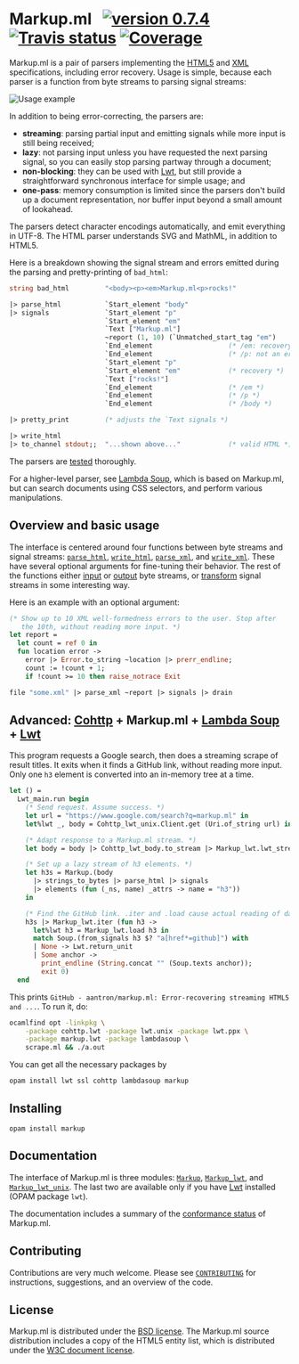 # Markup.ml &nbsp; [![version 0.7.4][version]][releases] [![Travis status][travis-img]][travis] [![Coverage][coveralls-img]][coveralls]

[version]:       https://img.shields.io/badge/version-0.7.4-blue.svg
[travis]:        https://travis-ci.org/aantron/markup.ml/branches
[travis-img]:    https://img.shields.io/travis/aantron/markup.ml/master.svg
[coveralls]:     https://coveralls.io/github/aantron/markup.ml?branch=master
[coveralls-img]: https://img.shields.io/coveralls/aantron/markup.ml/master.svg

Markup.ml is a pair of parsers implementing the [HTML5][HTML5] and [XML][XML]
specifications, including error recovery. Usage is simple, because each parser
is a function from byte streams to parsing signal streams:

![Usage example][sample]

[sample]: https://github.com/aantron/markup.ml/blob/master/doc/sample.png

In addition to being error-correcting, the parsers are:

- **streaming**: parsing partial input and emitting signals while more input is
  still being received;
- **lazy**: not parsing input unless you have requested the next parsing signal,
  so you can easily stop parsing partway through a document;
- **non-blocking**: they can be used with [Lwt][lwt], but still provide a
  straightforward synchronous interface for simple usage; and
- **one-pass**: memory consumption is limited since the parsers don't build up a
  document representation, nor buffer input beyond a small amount of lookahead.

The parsers detect character encodings automatically, and emit everything in
UTF-8. The HTML parser understands SVG and MathML, in addition to HTML5.

Here is a breakdown showing the signal stream and errors emitted during the
parsing and pretty-printing of `bad_html`:

```ocaml
string bad_html         "<body><p><em>Markup.ml<p>rocks!"

|> parse_html           `Start_element "body"
|> signals              `Start_element "p"
                        `Start_element "em"
                        `Text ["Markup.ml"]
                        ~report (1, 10) (`Unmatched_start_tag "em")
                        `End_element                   (* /em: recovery *)
                        `End_element                   (* /p: not an error *)
                        `Start_element "p"
                        `Start_element "em"            (* recovery *)
                        `Text ["rocks!"]
                        `End_element                   (* /em *)
                        `End_element                   (* /p *)
                        `End_element                   (* /body *)

|> pretty_print         (* adjusts the `Text signals *)

|> write_html
|> to_channel stdout;;  "...shown above..."            (* valid HTML *)
```

The parsers are [tested][tests] thoroughly.

For a higher-level parser, see [Lambda Soup][lambdasoup], which is based on
Markup.ml, but can search documents using CSS selectors, and perform various
manipulations.

## Overview and basic usage

The interface is centered around four functions between byte streams and signal
streams: [`parse_html`][parse_html], [`write_html`][write_html],
[`parse_xml`][parse_xml], and [`write_xml`][write_xml]. These have several
optional arguments for fine-tuning their behavior. The rest of the functions
either [input][input] or [output][output] byte streams, or
[transform][transform] signal streams in some interesting way.

Here is an example with an optional argument:

```ocaml
(* Show up to 10 XML well-formedness errors to the user. Stop after
   the 10th, without reading more input. *)
let report =
  let count = ref 0 in
  fun location error ->
    error |> Error.to_string ~location |> prerr_endline;
    count := !count + 1;
    if !count >= 10 then raise_notrace Exit

file "some.xml" |> parse_xml ~report |> signals |> drain
```

[input]: http://aantron.github.io/markup.ml/#2_Inputsources
[output]: http://aantron.github.io/markup.ml/#2_Outputdestinations
[transform]: http://aantron.github.io/markup.ml/#2_Utility

## Advanced: [Cohttp][cohttp] + Markup.ml + [Lambda Soup][lambdasoup] + [Lwt][lwt]

This program requests a Google search, then does a streaming scrape of result
titles. It exits when it finds a GitHub link, without reading more input. Only
one `h3` element is converted into an in-memory tree at a time.

```ocaml
let () =
  Lwt_main.run begin
    (* Send request. Assume success. *)
    let url = "https://www.google.com/search?q=markup.ml" in
    let%lwt _, body = Cohttp_lwt_unix.Client.get (Uri.of_string url) in

    (* Adapt response to a Markup.ml stream. *)
    let body = body |> Cohttp_lwt_body.to_stream |> Markup_lwt.lwt_stream in

    (* Set up a lazy stream of h3 elements. *)
    let h3s = Markup.(body
      |> strings_to_bytes |> parse_html |> signals
      |> elements (fun (_ns, name) _attrs -> name = "h3"))
    in

    (* Find the GitHub link. .iter and .load cause actual reading of data. *)
    h3s |> Markup_lwt.iter (fun h3 ->
      let%lwt h3 = Markup_lwt.load h3 in
      match Soup.(from_signals h3 $? "a[href*=github]") with
      | None -> Lwt.return_unit
      | Some anchor ->
        print_endline (String.concat "" (Soup.texts anchor));
        exit 0)
  end
```

This prints
`GitHub - aantron/markup.ml: Error-recovering streaming HTML5 and ...`. To run
it, do:

```sh
ocamlfind opt -linkpkg \
    -package cohttp.lwt -package lwt.unix -package lwt.ppx \
    -package markup.lwt -package lambdasoup \
    scrape.ml && ./a.out
```

You can get all the necessary packages by

```
opam install lwt ssl cohttp lambdasoup markup
```

## Installing

```
opam install markup
```

## Documentation

The interface of Markup.ml is three modules: [`Markup`][Markup],
[`Markup_lwt`][Markup_lwt], and [`Markup_lwt_unix`][Markup_lwt_unix]. The last
two are available only if you have [Lwt][lwt] installed (OPAM package `lwt`).

The documentation includes a summary of the [conformance status][conformance] of
Markup.ml.

## Contributing

Contributions are very much welcome. Please see [`CONTRIBUTING`][contributing]
for instructions, suggestions, and an overview of the code.

## License

Markup.ml is distributed under the [BSD license][license]. The Markup.ml source
distribution includes a copy of the HTML5 entity list, which is distributed
under the [W3C document license][w3c-license].

[releases]:        https://github.com/aantron/markup.ml/releases
[parse_html]:      http://aantron.github.io/markup.ml/#VALparse_html
[write_html]:      http://aantron.github.io/markup.ml/#VALwrite_html
[parse_xml]:       http://aantron.github.io/markup.ml/#VALparse_xml
[write_xml]:       http://aantron.github.io/markup.ml/#VALwrite_xml
[HTML5]:           https://www.w3.org/TR/html5/
[XML]:             https://www.w3.org/TR/xml/
[tests]:           https://github.com/aantron/markup.ml/tree/master/test
[signal]:          http://aantron.github.io/markup.ml/#TYPEsignal
[lwt]:             https://github.com/ocsigen/lwt
[lambdasoup]:      https://github.com/aantron/lambda-soup
[cohttp]:          https://github.com/mirage/ocaml-cohttp
[license]:         https://github.com/aantron/markup.ml/blob/master/LICENSE.md
[contributing]:    https://github.com/aantron/markup.ml/blob/master/doc/CONTRIBUTING.md
[email]:           mailto:antonbachin@yahoo.com
[Markup]:          http://aantron.github.io/markup.ml
[Markup_lwt]:      http://aantron.github.io/markup.ml/Markup_lwt.html
[Markup_lwt_unix]: http://aantron.github.io/markup.ml/Markup_lwt_unix.html
[conformance]:     http://aantron.github.io/markup.ml/#2_Conformancestatus
[w3c-license]: https://www.w3.org/Consortium/Legal/2002/copyright-documents-20021231
